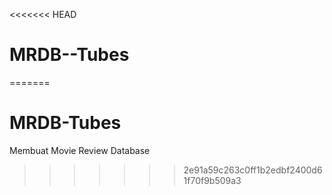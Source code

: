 <<<<<<< HEAD
# MRDB--Tubes
=======
# MRDB-Tubes
Membuat Movie Review Database
>>>>>>> 2e91a59c263c0ff1b2edbf2400d61f70f9b509a3
